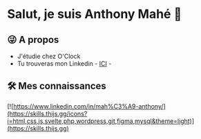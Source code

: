 # Salut, je suis Anthony Mahé 👋


## 😜 A propos   
- J'étudie chez O'Clock 
- Tu trouveras mon Linkedin - [ICI](https://www.linkedin.com/in/mah%C3%A9-anthony/) -


## 🛠️ Mes connaissances

    
[![https://www.linkedin.com/in/mah%C3%A9-anthony/](https://skills.thijs.gg/icons?i=html,css,js,svelte,php,wordpress,git,figma,mysql&theme=light)](https://skills.thijs.gg)

